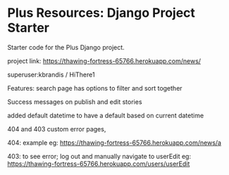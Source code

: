 # Plus Resources: Django Project Starter

Starter code for the Plus Django project.

project link: https://thawing-fortress-65766.herokuapp.com/news/

superuser:kbrandis / HiThere1


Features:
search page has options to filter and sort together  

Success messages on publish and edit stories

added default datetime to have a default based on current datetime

404 and 403 custom error pages, 

404: example eg: https://thawing-fortress-65766.herokuapp.com/news/a 


403: to see error; log out and manually navigate to userEdit eg: https://thawing-fortress-65766.herokuapp.com/users/userEdit 


